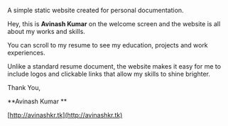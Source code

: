 A simple static website created for personal documentation.


Hey, this is **Avinash Kumar** on the welcome screen and the website is all about my works and skills.

You can scroll to my resume to see my education, projects and work experiences.

Unlike a standard resume document, the website makes it easy for me to include logos and clickable links that allow my skills to shine brighter.


Thank You,

**Avinash Kumar **

[http://avinashkr.tk](http://avinashkr.tk)
